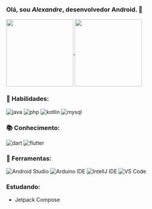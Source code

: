 <!--
**alexandresvale/alexandresvale** is a ✨ _special_ ✨ repository because its `README.md` (this file) appears on your GitHub profile.

Here are some ideas to get you started:

- 🔭 I’m currently working on ...
- 🌱 I’m currently learning ...
- 👯 I’m looking to collaborate on ...
- 🤔 I’m looking for help with ...
- 💬 Ask me about ...
- 📫 How to reach me: ...
- 😄 Pronouns: ...
- ⚡ Fun fact: ...
-->

<!-- 
  https://dev.to/envoy_/150-badges-for-github-pnk#skills

  https://github.com/anuraghazra/github-readme-stats

  

-->

### Olá, sou _Alexandre_, desenvolvedor Android. 👋

<a href="https://github.com/alexandresvale/github-readme-stats">
  <img height="180em" align="center" src="https://github-readme-stats.vercel.app/api?username=alexandresvale&count_private=true&show_icons=true&theme=dark" />
</a>
<a href="https://github.com/alexandresvale/github-readme-stats">
  <img height="180em" align="center" src="https://github-readme-stats.vercel.app/api/top-langs/?username=alexandresvale&layout=compact&theme=dark" />
</a>

### 🚀 Habilidades:

![java](https://img.shields.io/badge/Java-ED8B00?style=for-the-badge&logo=java&logoColor=white)
![php](https://img.shields.io/badge/PHP-777BB4?style=for-the-badge&logo=php&logoColor=white)
![kotlin](https://img.shields.io/badge/Kotlin-0095D5?&style=for-the-badge&logo=kotlin&logoColor=white)
![mysql](https://img.shields.io/badge/MySQL-005C84?style=for-the-badge&logo=mysql&logoColor=white)

### 📚 Conhecimento:

![dart](https://img.shields.io/badge/Dart-0175C2?style=for-the-badge&logo=dart&logoColor=white)
![flutter](https://img.shields.io/badge/Flutter-02569B?style=for-the-badge&logo=flutter&logoColor=white)

### 🔧 Ferramentas:

![Android Studio](https://img.shields.io/badge/Android_Studio-3DDC84?style=for-the-badge&logo=android-studio&logoColor=white)
![Arduino IDE](https://img.shields.io/badge/Arduino_IDE-00979D?style=for-the-badge&logo=arduino&logoColor=white)
![IntellJ IDE](https://img.shields.io/badge/IntelliJ_IDEA-000000.svg?style=for-the-badge&logo=intellij-idea&logoColor=white)
![VS Code](https://img.shields.io/badge/Visual_Studio_Code-0078D4?style=for-the-badge&logo=visual%20studio%20code&logoColor=white)

### Estudando:

* Jetpack Compose



